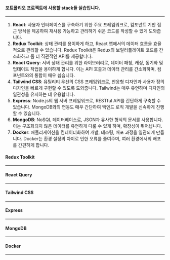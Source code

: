 #### 포트폴리오 프로젝트에 사용할 stack들 실습입니다.

---

1. **React**: 사용자 인터페이스를 구축하기 위한 주요 프레임워크로, 컴포넌트 기반 접근 방식을 제공하여 재사용 가능하고 관리하기 쉬운 코드를 작성할 수 있게 도와줍니다.
2. **Redux Toolkit**: 상태 관리를 용이하게 하고, React 앱에서의 데이터 흐름을 효율적으로 관리할 수 있습니다. Redux Toolkit은 Redux의 보일러플레이트 코드를 간소화하고 좀 더 직관적인 API를 제공합니다.
3. **React Query**: 서버 상태 관리를 위한 라이브러리로, 데이터 패칭, 캐싱, 동기화 및 업데이트 작업을 용이하게 합니다. 이는 API 호출과 데이터 관리를 간소화하며, 컴포넌트와의 통합이 매우 쉽습니다.
4. **Tailwind CSS**: 유틸리티 우선의 CSS 프레임워크로, 반응형 디자인과 사용자 정의 디자인을 빠르게 구현할 수 있도록 도와줍니다. Tailwind는 매우 유연하며 디자인의 일관성을 유지하는 데 유용합니다.
5. **Express**: Node.js의 웹 서버 프레임워크로, RESTful API를 간단하게 구축할 수 있습니다. MongoDB와의 연동도 매우 간단하여 백엔드 로직 개발을 신속하게 진행할 수 있습니다.
6. **MongoDB**: NoSQL 데이터베이스로, JSON과 유사한 형식의 문서를 사용합니다. 이는 구조화되지 않은 데이터를 유연하게 다룰 수 있게 하며, 확장성이 뛰어납니다.
7. **Docker**: 애플리케이션을 컨테이너화하여 개발, 테스팅, 배포 과정을 일관되게 만듭니다. Docker는 환경 설정의 차이로 인한 오류를 줄여주며, 여러 환경에서의 배포를 간편하게 합니다.

#### Redux Toolkit

---

#### React Query

---

#### Tailwind CSS

---

#### Express

---

#### MongoDB

---

#### Docker

---
